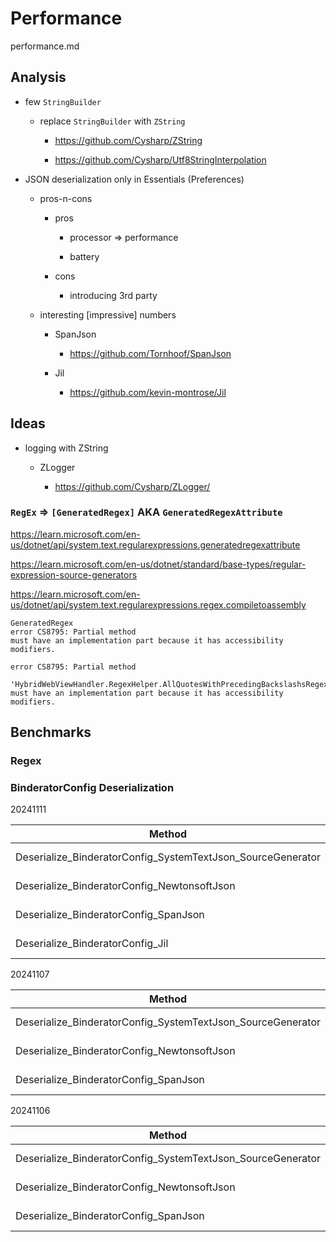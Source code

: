 # Performance

performance.md

## Analysis

*   few `StringBuilder`

    *   replace `StringBuilder` with `ZString`

        *   https://github.com/Cysharp/ZString

        *   https://github.com/Cysharp/Utf8StringInterpolation

*   JSON deserialization only in Essentials (Preferences)

    *   pros-n-cons

        *   pros

            *   processor => performance

            *   battery

        *   cons

            *   introducing 3rd party

    *   interesting [impressive] numbers

        *   SpanJson

            *   https://github.com/Tornhoof/SpanJson

        *   Jil

            *   https://github.com/kevin-montrose/Jil

## Ideas

*   logging with ZString

    *   ZLogger

        *   https://github.com/Cysharp/ZLogger/
        


### `RegEx` => `[GeneratedRegex]` AKA `GeneratedRegexAttribute`

https://learn.microsoft.com/en-us/dotnet/api/system.text.regularexpressions.generatedregexattribute

https://learn.microsoft.com/en-us/dotnet/standard/base-types/regular-expression-source-generators

https://learn.microsoft.com/en-us/dotnet/api/system.text.regularexpressions.regex.compiletoassembly

```
GeneratedRegex
error CS8795: Partial method 
must have an implementation part because it has accessibility modifiers.
```

```
error CS8795: Partial method 
    'HybridWebViewHandler.RegexHelper.AllQuotesWithPrecedingBackslashsRegex()' 
must have an implementation part because it has accessibility modifiers.
```



## Benchmarks

### Regex


### BinderatorConfig Deserialization

20241111

| Method                                                      | Mean     | Error    | StdDev   | Gen0    | Gen1    | Allocated |
|------------------------------------------------------------ |---------:|---------:|---------:|--------:|--------:|----------:|
| Deserialize_BinderatorConfig_SystemTextJson_SourceGenerator | 416.5 us |  8.18 us |  7.65 us | 31.2500 | 15.6250 | 257.04 KB |
| Deserialize_BinderatorConfig_NewtonsoftJson                 | 520.2 us | 10.32 us | 14.12 us | 36.1328 | 17.5781 | 299.08 KB |
| Deserialize_BinderatorConfig_SpanJson                       | 263.5 us |  5.01 us |  6.34 us | 31.2500 | 15.6250 | 255.43 KB |
| Deserialize_BinderatorConfig_Jil                            | 274.0 us |  5.42 us | 13.51 us | 31.2500 | 15.6250 | 255.43 KB |

20241107

| Method                                                      | Mean     | Error    | StdDev   | Median   | Gen0    | Gen1    | Allocated |
|------------------------------------------------------------ |---------:|---------:|---------:|---------:|--------:|--------:|----------:|
| Deserialize_BinderatorConfig_SystemTextJson_SourceGenerator | 417.2 us |  8.24 us | 14.65 us | 412.7 us | 31.2500 | 15.6250 | 257.04 KB |
| Deserialize_BinderatorConfig_NewtonsoftJson                 | 517.7 us | 10.34 us | 17.27 us | 513.0 us | 36.1328 | 17.5781 | 299.08 KB |
| Deserialize_BinderatorConfig_SpanJson                       | 261.0 us |  5.19 us | 12.42 us | 254.1 us | 31.2500 | 15.6250 | 255.43 KB |



20241106

| Method                                                      | Mean     | Error   | StdDev   |
|------------------------------------------------------------ |---------:|--------:|---------:|
| Deserialize_BinderatorConfig_SystemTextJson_SourceGenerator | 415.9 us | 8.10 us |  7.58 us |
| Deserialize_BinderatorConfig_NewtonsoftJson                 | 494.3 us | 9.71 us | 10.39 us |
| Deserialize_BinderatorConfig_SpanJson                       | 256.6 us | 3.98 us |  3.53 us |



